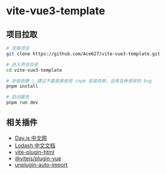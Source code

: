 # vite-vue3-template

## 项目拉取

```bash
# 克隆项目
git clone https://github.com/Ace627/vite-vue3-template.git

# 进入项目目录
cd vite-vue3-template

# 安装依赖 | 建议不要直接使用 cnpm 安装依赖，会有各种诡异的 bug
pnpm install

# 启动服务
pnpm run dev
```

## 相关插件

- [Day.js 中文网](https://dayjs.fenxianglu.cn)
- [Lodash 中文文档](https://www.lodashjs.com)
- [vite-plugin-html](https://github.com/vbenjs/vite-plugin-html/blob/main/README.zh_CN.md)
- [@vitejs/plugin-vue](https://www.npmjs.com/package/@vitejs/plugin-vue)
- [unplugin-auto-import](https://www.npmjs.com/package/unplugin-auto-import)
